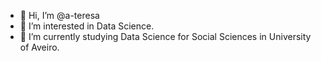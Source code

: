 - 👋 Hi, I’m @a-teresa
- 👀 I’m interested in Data Science.
- 🌱 I’m currently studying Data Science for Social Sciences in University of Aveiro.
<!--- 💞️ I’m looking to collaborate on Data Science projects.--->
<!--- 📫 How to reach me ...--->

<!---
a-teresa/a-teresa is a ✨ special ✨ repository because its `README.md` (this file) appears on your GitHub profile.
You can click the Preview link to take a look at your changes.
--->
